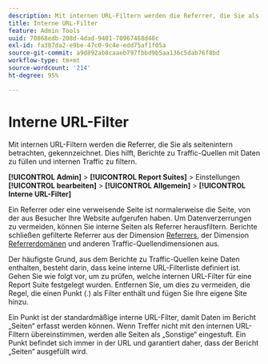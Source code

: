```yaml
---
description: Mit internen URL-Filtern werden die Referrer, die Sie als seitenintern betrachten, gekennzeichnet. Dies hilft, Berichte zu Traffic-Quellen mit Daten zu füllen und internen Traffic zu filtern.
title: Interne URL-Filter
feature: Admin Tools
uuid: 70868edb-208d-4dad-9401-70967468d40c
exl-id: fa387da2-e9be-47c0-9c4e-edd75af1f05a
source-git-commit: a9d892ab8caaeb797fbbd9b5aa136c5dab76f8bd
workflow-type: tm+mt
source-wordcount: '214'
ht-degree: 95%

---
```



# Interne URL-Filter

Mit internen URL-Filtern werden die Referrer, die Sie als seitenintern betrachten, gekennzeichnet. Dies hilft, Berichte zu Traffic-Quellen mit Daten zu füllen und internen Traffic zu filtern.

**[!UICONTROL Admin]**  >  **[!UICONTROL Report Suites]**  > Einstellungen  **[!UICONTROL bearbeiten]**  >  **[!UICONTROL Allgemein]**  >  **[!UICONTROL Interne URL-Filter]**

Ein Referrer oder eine verweisende Seite ist normalerweise die Seite, von der aus Besucher Ihre Website aufgerufen haben. Um Datenverzerrungen zu vermeiden, können Sie interne Seiten als Referrer herausfiltern. Berichte schließen gefilterte Referrer aus  der Dimension [Referrers](/help/components/dimensions/referrer.md), der Dimension [Referrerdomänen](/help/components/dimensions/referring-domain.md) und anderen Traffic-Quellendimensionen aus.

Der häufigste Grund, aus dem Berichte zu Traffic-Quellen keine Daten enthalten, besteht darin, dass keine interne URL-Filterliste definiert ist. Gehen Sie wie folgt vor, um zu prüfen, welche internen URL-Filter für eine Report Suite festgelegt wurden. Entfernen Sie, um dies zu vermeiden, die Regel, die einen Punkt (.) als Filter enthält und fügen Sie Ihre eigene Site hinzu.

Ein Punkt ist der standardmäßige interne URL-Filter, damit Daten im Bericht „Seiten“ erfasst werden können. Wenn Treffer nicht mit den internen URL-Filtern übereinstimmen, werden alle Seiten als „Sonstige“ eingestuft. Ein Punkt befindet sich immer in der URL und garantiert daher, dass der Bericht „Seiten“ ausgefüllt wird.
